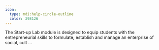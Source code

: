 ```yaml
---
icon:
  type: mdi:help-circle-outline
  color: 398126
---
```


The Start-up Lab module is designed to equip students with the entrepreneurial skills to formulate, establish and manage an enterprise of social, cult ... 
